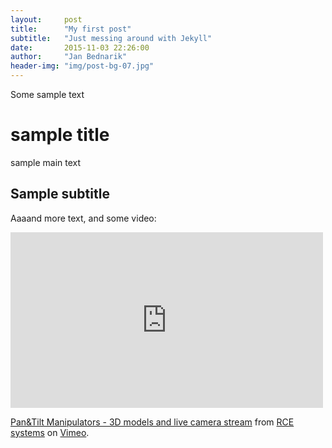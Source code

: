```yaml
---
layout:     post
title:      "My first post"
subtitle:   "Just messing around with Jekyll"
date:       2015-11-03 22:26:00
author:     "Jan Bednarik"
header-img: "img/post-bg-07.jpg"
---
```


<p>Some sample text</p>

<h1>sample title</h1>

<p>sample main text</p>

<h2>Sample subtitle</h2>

<p>Aaaand more text, and some video:</p>

<iframe src="https://player.vimeo.com/video/138979913" width="500" height="281" frameborder="0" webkitallowfullscreen mozallowfullscreen allowfullscreen></iframe> <p><a href="https://vimeo.com/138979913">Pan&amp;Tilt Manipulators - 3D models and live camera stream</a> from <a href="https://vimeo.com/user20831291">RCE systems</a> on <a href="https://vimeo.com">Vimeo</a>.</p>

